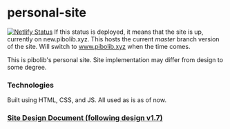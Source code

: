 # personal-site
[![Netlify Status](https://api.netlify.com/api/v1/badges/9c273381-87f8-4936-8da0-2e7aef55864f/deploy-status)](https://app.netlify.com/sites/pibosite/deploys)
If this status is deployed, it means that the site is up, currently on new.pibolib.xyz. This hosts the current *master* branch version of the site. Will switch to www.pibolib.xyz when the time comes.

This is pibolib's personal site. Site implementation may differ from design to some degree.

### Technologies
Built using HTML, CSS, and JS. All used as is as of now.

### [Site Design Document (following design v1.7)](https://www.figma.com/file/YEwev6ZDRRxRGcbjffbgmP/pibolib-site-specification-v1.7?node-id=0%3A1&t=aS657Aa3Swas7V14-1)
